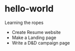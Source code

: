 # hello-world
Learning the ropes

- Create Resume website
- Make a Landing page
- Write a D&D campaign page
